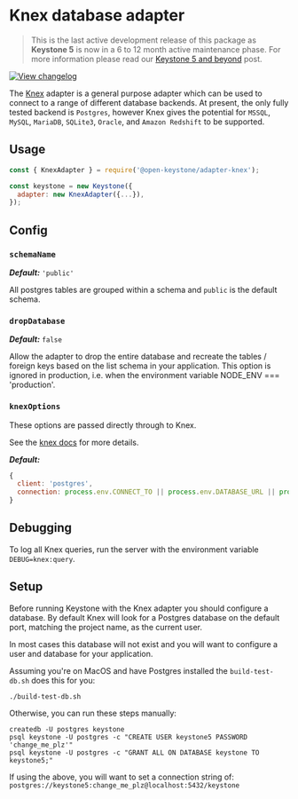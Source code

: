 <!--[meta]
section: api
subSection: database-adapters
title: Knex adapter
[meta]-->

# Knex database adapter

> This is the last active development release of this package as **Keystone 5** is now in a 6 to 12 month active maintenance phase. For more information please read our [Keystone 5 and beyond](https://github.com/keystonejs/keystone-5/issues/21) post.

[![View changelog](https://img.shields.io/badge/changelogs.xyz-Explore%20Changelog-brightgreen)](https://changelogs.xyz/@open-keystone/adapter-knex)

The [Knex](https://knexjs.org/#changelog) adapter is a general purpose adapter which can be used to connect to a range of different database backends.
At present, the only fully tested backend is `Postgres`, however Knex gives the potential for `MSSQL`, `MySQL`, `MariaDB`, `SQLite3`, `Oracle`, and `Amazon Redshift` to be supported.

## Usage

```javascript
const { KnexAdapter } = require('@open-keystone/adapter-knex');

const keystone = new Keystone({
  adapter: new KnexAdapter({...}),
});
```

## Config

### `schemaName`

_**Default:**_ `'public'`

All postgres tables are grouped within a schema and `public` is the default schema.

### `dropDatabase`

_**Default:**_ `false`

Allow the adapter to drop the entire database and recreate the tables / foreign keys based on the list schema in your application. This option is ignored in production, i.e. when the environment variable NODE_ENV === 'production'.

### `knexOptions`

These options are passed directly through to Knex.

See the [knex docs](https://knexjs.org/#Installation-client) for more details.

_**Default:**_

```javascript
{
  client: 'postgres',
  connection: process.env.CONNECT_TO || process.env.DATABASE_URL || process.env.KNEX_URI
}
```

## Debugging

To log all Knex queries, run the server with the environment variable `DEBUG=knex:query`.

## Setup

Before running Keystone with the Knex adapter you should configure a database. By default Knex will look for a Postgres database on the default port, matching the project name, as the current user.

In most cases this database will not exist and you will want to configure a user and database for your application.

Assuming you're on MacOS and have Postgres installed the `build-test-db.sh` does this for you:

```shell
./build-test-db.sh
```

Otherwise, you can run these steps manually:

```shell allowCopy=false showLanguage=false
createdb -U postgres keystone
psql keystone -U postgres -c "CREATE USER keystone5 PASSWORD 'change_me_plz'"
psql keystone -U postgres -c "GRANT ALL ON DATABASE keystone TO keystone5;"
```

If using the above, you will want to set a connection string of: `postgres://keystone5:change_me_plz@localhost:5432/keystone`

